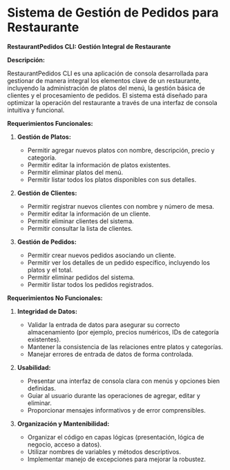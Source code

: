 # Sistema de Gestión de Pedidos para Restaurante

**RestaurantPedidos CLI: Gestión Integral de Restaurante**

**Descripción:**

RestaurantPedidos CLI es una aplicación de consola desarrollada para gestionar de manera integral los elementos clave de un restaurante, incluyendo la administración de platos del menú, la gestión básica de clientes y el procesamiento de pedidos. El sistema está diseñado para optimizar la operación del restaurante a través de una interfaz de consola intuitiva y funcional.

**Requerimientos Funcionales:**

1.  **Gestión de Platos:**
    * Permitir agregar nuevos platos con nombre, descripción, precio y categoría.
    * Permitir editar la información de platos existentes.
    * Permitir eliminar platos del menú.
    * Permitir listar todos los platos disponibles con sus detalles.

2.  **Gestión de Clientes:**
    * Permitir registrar nuevos clientes con nombre y número de mesa.
    * Permitir editar la información de un cliente.
    * Permitir eliminar clientes del sistema.
    * Permitir consultar la lista de clientes.

3.  **Gestión de Pedidos:**
    * Permitir crear nuevos pedidos asociando un cliente.
    * Permitir ver los detalles de un pedido específico, incluyendo los platos y el total.
    * Permitir eliminar pedidos del sistema.
    * Permitir listar todos los pedidos registrados.

**Requerimientos No Funcionales:**

1.  **Integridad de Datos:**
    * Validar la entrada de datos para asegurar su correcto almacenamiento (por ejemplo, precios numéricos, IDs de categoría existentes).
    * Mantener la consistencia de las relaciones entre platos y categorías.
    * Manejar errores de entrada de datos de forma controlada.

2.  **Usabilidad:**
    * Presentar una interfaz de consola clara con menús y opciones bien definidas.
    * Guiar al usuario durante las operaciones de agregar, editar y eliminar.
    * Proporcionar mensajes informativos y de error comprensibles.

3.  **Organización y Mantenibilidad:**
    * Organizar el código en capas lógicas (presentación, lógica de negocio, acceso a datos).
    * Utilizar nombres de variables y métodos descriptivos.
    * Implementar manejo de excepciones para mejorar la robustez.
